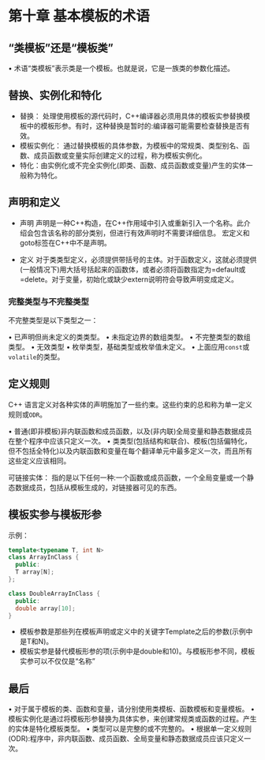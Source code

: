 # 第十章 基本模板的术语

## “类模板”还是“模板类”

• 术语“类模板”表示类是一个模板。也就是说，它是一族类的参数化描述。

## 替换、实例化和特化

* 替换： 处理使用模板的源代码时，C++编译器必须用具体的模板实参替换模板中的模板形参。有时，这种替换是暂时的:编译器可能需要检查替换是否有效。
* 模板实例化： 通过替换模板的具体参数，为模板中的常规类、类型别名、函数、成员函数或变量实际创建定义的过程，称为模板实例化。
* 特化：由实例化或不完全实例化(即类、函数、成员函数或变量)产生的实体一般称为特化。

## 声明和定义

* 声明
声明是一种C++构造，在C++作用域中引入或重新引入一个名称。此介绍会包含该名称的部分类别，但进行有效声明时不需要详细信息。
宏定义和goto标签在C++中不是声明。

* 定义
对于类类型定义，必须提供带括号的主体。对于函数定义，这就必须提供(一般情况下)用大括号括起来的函数体，或者必须将函数指定为=default或=delete。对于变量，初始化或缺少extern说明符会导致声明变成定义。

### 完整类型与不完整类型

不完整类型是以下类型之一：

• 已声明但尚未定义的类类型。
• 未指定边界的数组类型。
• 不完整类型的数组类型。
• 无效类型
• 枚举类型，基础类型或枚举值未定义。
• 上面应用`const`或`volatile`的类型。

## 定义规则

C++ 语言定义对各种实体的声明施加了一些约束。这些约束的总和称为单一定义规则或`ODR`。

• 普通(即非模板)非内联函数和成员函数，以及(非内联)全局变量和静态数据成员在整个程序中应该只定义一次。
• 类类型(包括结构和联合)、模板(包括偏特化，但不包括全特化)以及内联函数和变量在每个翻译单元中最多定义一次，而且所有这些定义应该相同。

可链接实体： 指的是以下任何一种:一个函数或成员函数，一个全局变量或一个静态数据成员，包括从模板生成的，对链接器可见的东西。

## 模板实参与模板形参

示例：

```cpp
template<typename T, int N>
class ArrayInClass {
  public:
  T array[N];
};

class DoubleArrayInClass {
  public:
  double array[10];
}
```

* 模板参数是那些列在模板声明或定义中的关键字Template之后的参数(示例中是T和N)。
* 模板实参是替代模板形参的项(示例中是double和10)。与模板形参不同，模板实参可以不仅仅是“名称”

## 最后

• 对于属于模板的类、函数和变量，请分别使用类模板、函数模板和变量模板。
• 模板实例化是通过将模板形参替换为具体实参，来创建常规类或函数的过程。产生的实体是特化模板类型。
• 类型可以是完整的或不完整的。
• 根据单一定义规则(ODR):程序中，非内联函数、成员函数、全局变量和静态数据成员应该只定义一次。
